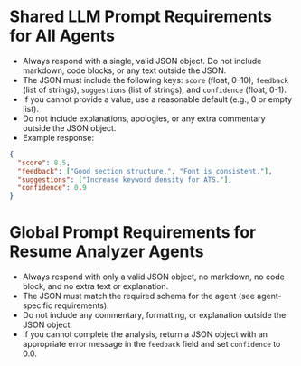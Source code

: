 # Shared LLM Prompt Requirements for All Agents

- Always respond with a single, valid JSON object. Do not include markdown, code blocks, or any text outside the JSON.
- The JSON must include the following keys: `score` (float, 0-10), `feedback` (list of strings), `suggestions` (list of strings), and `confidence` (float, 0-1).
- If you cannot provide a value, use a reasonable default (e.g., 0 or empty list).
- Do not include explanations, apologies, or any extra commentary outside the JSON object.
- Example response:
```json
{
  "score": 8.5,
  "feedback": ["Good section structure.", "Font is consistent."],
  "suggestions": ["Increase keyword density for ATS."],
  "confidence": 0.9
}
```

# Global Prompt Requirements for Resume Analyzer Agents

- Always respond with only a valid JSON object, no markdown, no code block, and no extra text or explanation.
- The JSON must match the required schema for the agent (see agent-specific requirements).
- Do not include any commentary, formatting, or explanation outside the JSON object.
- If you cannot complete the analysis, return a JSON object with an appropriate error message in the `feedback` field and set `confidence` to 0.0.
